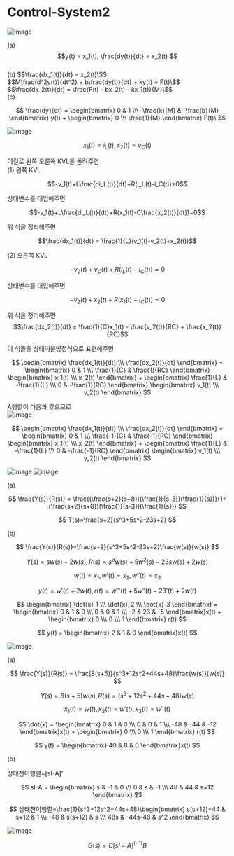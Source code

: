 # Control-System2  

![image](https://github.com/kangjunhyeong/Control-System2/assets/144297425/8f267e3b-914d-4cf6-a368-44924af004a9)  

 
(a) $$y(t) = x_1(t), \frac{dy(t)}{dt} = x_2(t) $$  
(b)
$$\frac{dx_1(t)}{dt} = x_2(t)\$$  
$$M\frac{d^2y(t)}{dt^2} + b\frac{dy(t)}{dt} + ky(t) = F(t)\$$  
$$\frac{dx_2(t)}{dt} = \frac{F(t) - bx_2(t) - kx_1(t)}{M}\$$  
(c)  

$$
\frac{dy}{dt} = \begin{bmatrix} 0 & 1 \\\ -\frac{k}{M} & -\frac{b}{M} \end{bmatrix} y(t) + \begin{bmatrix} 0 \\\ \frac{1}{M} \end{bmatrix} F(t)\
$$

![image](https://github.com/kangjunhyeong/Control-System2/assets/144297425/7fe5c29b-973e-41c8-a3a4-405d6c65014f)  

$$x_1(t)=i_L(t), x_2(t)=v_C(t)$$  

이걸로 왼쪽 오른쪽 KVL을 돌려주면  
(1) 왼쪽 KVL  

$$-v_1(t)+L\frac{di_L(t)}{dt}+R(i_L(t)-i_C(t))=0$$  

상태변수를 대입해주면  

$$-v_1(t)+L\frac{di_L(t)}{dt}+R(x_1(t)-C\frac{x_2(t)}{dt})=0$$  

위 식을 정리해주면  

$$\frac{dx_1(t)}{dt} = \frac{1}{L}(v_1(t)-v_2(t)+x_2(t))$$  

(2) 오른쪽 KVL  

$$-v_2(t)+v_C(t)+R(i_L(t)-i_C(t))=0$$

상태변수를 대입해주면

$$-v_2(t)+x_2(t)+R(x_1(t)-i_C(t))=0$$  

위 식을 정리해주면  
$$\frac{dx_2(t)}{dt} = \frac{1}{C}x_1(t) - \frac{v_2(t)}{RC} + \frac{x_2(t)}{RC}$$  

이 식들을 상태미분방정식으로 표현해주면  

$$
\begin{bmatrix} \frac{dx_1(t)}{dt} \\\ \frac{dx_2(t)}{dt} \end{bmatrix} = \begin{bmatrix} 0 & 1 \\\ \frac{1}{C} & \frac{1}{RC} \end{bmatrix} \begin{bmatrix} x_1(t) \\\ x_2(t) \end{bmatrix} + \begin{bmatrix} \frac{1}{L} & -\frac{1}{L} \\\ 0 & -\frac{1}{RC} \end{bmatrix} \begin{bmatrix} v_1(t) \\\ v_2(t) \end{bmatrix}
$$

A행렬이 다음과 같으므로  
![image](https://github.com/kangjunhyeong/Control-System2/assets/144297425/37288a2a-5dab-4c58-b4b5-fcf680669ff1)  

$$
\begin{bmatrix} \frac{dx_1(t)}{dt} \\\ \frac{dx_2(t)}{dt} \end{bmatrix} = \begin{bmatrix} 0 & 1 \\\ \frac{-1}{C} & \frac{-1}{RC} \end{bmatrix} \begin{bmatrix} x_1(t) \\\ x_2(t) \end{bmatrix} + \begin{bmatrix} \frac{1}{L} & -\frac{1}{L} \\\ 0 & -\frac{-1}{RC} \end{bmatrix} \begin{bmatrix} v_1(t) \\\ v_2(t) \end{bmatrix}
$$

![image](https://github.com/kangjunhyeong/Control-System2/assets/144297425/7975f19d-6bde-4dad-9681-065672028140)
![image](https://github.com/kangjunhyeong/Control-System2/assets/144297425/6f9f90ab-cd16-4f23-b955-139ab63adc42)  

(a)

$$
\frac{Y(s)}{R(s)} = \frac{(\frac{s+2}{s+8})(\frac{1}{s-3})(\frac{1}{s})}{1+(\frac{s+2}{s+8})(\frac{1}{s-3})(\frac{1}{s})}
$$

$$
T(s)=\frac{s+2}{s^3+5s^2-23s+2}
$$  

(b)  

$$
\frac{Y(s)}{R(s)}=\frac{s+2}{s^3+5s^2-23s+2}\frac{w(s)}{w(s)}
$$  

$$
Y(s)=sw(s)+2w(s), R(s)=s^3w(s)+5w^2(s)-23sw(s)+2w(s)
$$

$$
w(t)=x_1, w'(t)=x_2, w''(t)=x_3
$$

$$
y(t)=w'(t)+2w(t), r(t)=w'''(t)+5w''(t)-23'(t)+2w(t)
$$

$$
\begin{bmatrix} \dot{x}_1 \\\ \dot{x}_2 \\\ \dot{x}_3 \end{bmatrix} = \begin{bmatrix} 0 & 1 & 0 \\\ 0 & 0 & 1 \\\ -2 & 23 & -5 \end{bmatrix}x(t) + \begin{bmatrix} 0 \\\ 0 \\\ 1 \end{bmatrix} r(t)
$$

$$
y(t) = \begin{bmatrix} 2 & 1 & 0 \end{bmatrix}x(t)
$$

![image](https://github.com/kangjunhyeong/Control-System2/assets/144297425/656b364a-227f-41f1-a13f-7de89b2cd14f)  

(a)

$$
\frac{Y(s)}{R(s)} = \frac{8(s+5)}{s^3+12s^2+44s+48}\frac{w(s)}{w(s)}
$$

$$
Y(s)=8(s+5)w(s), R(s)=(s^3+12s^2+44s+48)w(s)
$$

$$
x_1(t)=w(t), x_2(t)=w'(t), x_3(t)=w''(t)
$$

$$
\dot{x} = \begin{bmatrix} 0 & 1 & 0 \\\ 0 & 0 & 1 \\\ -48 & -44 & -12 \end{bmatrix}x(t) + \begin{bmatrix} 0 \\\ 0 \\\ 1 \end{bmatrix} r(t)
$$

$$
y(t) = \begin{bmatrix} 40 & 8 & 0 \end{bmatrix}x(t)
$$

(b)  

상태천이행렬=[sI-A]'

$$
sI-A = \begin{bmatrix} s & -1 & 0 \\\ 0 & s & -1 \\\ 48 & 44 & s+12 \end{bmatrix}
$$

$$
상태천이행렬=\frac{1}{s^3+12s^2+44s+48}\begin{bmatrix} s(s+12)+44 & s+12 & 1 \\\ -48 & s(s+12) & s \\\ 48s & -44s-48 & s^2 \end{bmatrix}
$$

![image](https://github.com/kangjunhyeong/Control-System2/assets/144297425/3aacf3b1-0837-4553-88c2-f95e2f2b7739)  

$$
G(s)=C[sI-A]^(-1)B
$$
